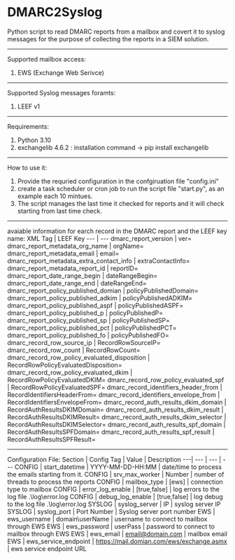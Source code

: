 # DMARC2Syslog
Python script to read DMARC reports from a mailbox and covert it to syslog messages for the purpose of collecting the reports in a SIEM solution.

-------------------------------------------------------------------------------------------------------------------------------------------------
Supported mailbox access:
  1. EWS (Exchange Web Serivce)


-------------------------------------------------------------------------------------------------------------------------------------------------
Supported Syslog messages foramts:
  1. LEEF v1


-------------------------------------------------------------------------------------------------------------------------------------------------
Requirements:
  1. Python 3.10
  2. exchangelib 4.6.2 : installation command -> pip install exchangelib 


-------------------------------------------------------------------------------------------------------------------------------------------------
How to use it:
  1. Provide the requried configuration in the confgiruation file "config.ini" 
  2. create a task scheduler or cron job to run the script file "start.py", as an example each 10 mintues.
  3. The script manages the last time it checked for reports and it will check starting from last time check.


-------------------------------------------------------------------------------------------------------------------------------------------------
avaiable information for earch record in the DMARC report and the LEEF key name:
XML Tag | LEEF Key
--- | ---
dmarc_report_version | ver=
dmarc_report_metadata_org_name  | orgName=
dmarc_report_metadata_email  | email=
dmarc_report_metadata_extra_contact_info  | extraContactInfo=
dmarc_report_metadata_report_id  | reportID=
dmarc_report_date_range_begin  | dateRangeBegin=
dmarc_report_date_range_end  | dateRangeEnd=
dmarc_report_policy_published_domian  | policyPublishedDomain=
dmarc_report_policy_published_adkim  | policyPublishedADKIM=
dmarc_report_policy_published_aspf  | policyPublishedASPF=
dmarc_report_policy_published_p  | policyPublishedP=
dmarc_report_policy_published_sp  | policyPublishedSP=
dmarc_report_policy_published_pct  | policyPublishedPCT=
dmarc_report_policy_published_fo  | policyPublishedFO=
dmarc_record_row_source_ip  | RecordRowSourceIP=
dmarc_record_row_count  | RecordRowCount=
dmarc_record_row_policy_evaluated_disposition | RecordRowPolicyEvaluatedDisposition=
dmarc_record_row_policy_evaluated_dkim  | RecordRowPolicyEvaluatedDKIM=
dmarc_record_row_policy_evaluated_spf  | RecordRowPolicyEvaluatedSPF=
dmarc_record_identifiers_header_from  | RecordIdentifiersHeaderFrom=
dmarc_record_identifiers_envelope_from  | RecordIdentifiersEnvelopeFrom=
dmarc_record_auth_results_dkim_domain  | RecordAuthResultsDKIMDomain=
dmarc_record_auth_results_dkim_result  | RecordAuthResultsDKIMResult=
dmarc_record_auth_results_dkim_selector  | RecordAuthResultsDKIMSelector=
dmarc_record_auth_results_spf_domain  | RecordAuthResultsSPFDomain=
dmarc_record_auth_results_spf_result  | RecordAuthResultsSPFResult=


-------------------------------------------------------------------------------------------------------------------------------------------------
Configuration File:
Section | Config Tag | Value | Description
---| --- | --- | ---
CONFIG | start_datetime | YYYY-MM-DD-HH:MM | date/time to process the emails starting from it.
CONFIG | srv_max_worker | Number | number of threads to process the reports
CONFIG | mailbox_type | [ews] | connection type to mailbox 
CONFIG | error_log_enable | [true,false] | log errors to the log file .\log\error.log
CONFIG | debug_log_enable | [true,false] | log debug to the log file .\log\error.log
SYSLOG | syslog_server | IP | syslog server IP
SYSLOG | syslog_port | Port Number | Syslog server port number
EWS | ews_username | domain\userName | username to connect to mailbox through EWS
EWS | ews_password | userPass | password to connect to mailbox through EWS
EWS | ews_email | email@domain.com | mailbox email
EWS | ews_service_endpoint | https://mail.domian.com/ews/exchange.asmx | ews service endpoint URL
